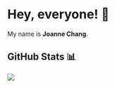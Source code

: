 <!-- Ask me about my fandom side projects... ;) -->

# Hey, everyone! 👋

My name is **Joanne Chang**.

## GitHub Stats 📊
<img src="https://github-readme-stats.vercel.app/api?username=joanne-chang&&show_icons=true&title_color=ffffff&icon_color=bb2acf&text_color=daf7dc&bg_color=151515">
